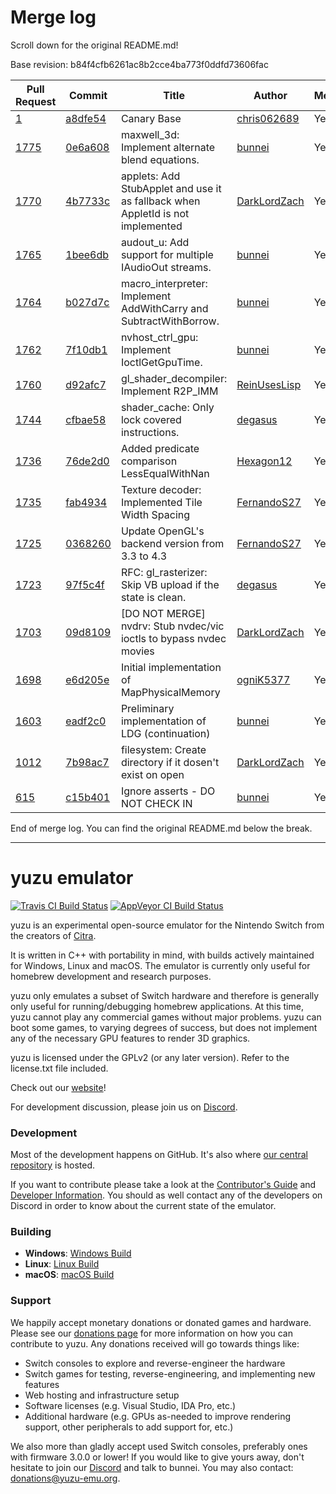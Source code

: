 # Merge log

Scroll down for the original README.md!

Base revision: b84f4cfb6261ac8b2cce4ba773f0ddfd73606fac

|Pull Request|Commit|Title|Author|Merged?|
|----|----|----|----|----|
|[1](https://github.com/yuzu-emu/yuzu-canary/pull/1)|[a8dfe54](https://github.com/yuzu-emu/yuzu-canary/pull/1/files/)|Canary Base|[chris062689](https://github.com/chris062689)|Yes|
|[1775](https://github.com/yuzu-emu/yuzu/pull/1775)|[0e6a608](https://github.com/yuzu-emu/yuzu/pull/1775/files/)|maxwell_3d: Implement alternate blend equations.|[bunnei](https://github.com/bunnei)|Yes|
|[1770](https://github.com/yuzu-emu/yuzu/pull/1770)|[4b7733c](https://github.com/yuzu-emu/yuzu/pull/1770/files/)|applets: Add StubApplet and use it as fallback when AppletId is not implemented|[DarkLordZach](https://github.com/DarkLordZach)|Yes|
|[1765](https://github.com/yuzu-emu/yuzu/pull/1765)|[1bee6db](https://github.com/yuzu-emu/yuzu/pull/1765/files/)|audout_u: Add support for multiple IAudioOut streams.|[bunnei](https://github.com/bunnei)|Yes|
|[1764](https://github.com/yuzu-emu/yuzu/pull/1764)|[b027d7c](https://github.com/yuzu-emu/yuzu/pull/1764/files/)|macro_interpreter: Implement AddWithCarry and SubtractWithBorrow.|[bunnei](https://github.com/bunnei)|Yes|
|[1762](https://github.com/yuzu-emu/yuzu/pull/1762)|[7f10db1](https://github.com/yuzu-emu/yuzu/pull/1762/files/)|nvhost_ctrl_gpu: Implement IoctlGetGpuTime.|[bunnei](https://github.com/bunnei)|Yes|
|[1760](https://github.com/yuzu-emu/yuzu/pull/1760)|[d92afc7](https://github.com/yuzu-emu/yuzu/pull/1760/files/)|gl_shader_decompiler: Implement R2P_IMM|[ReinUsesLisp](https://github.com/ReinUsesLisp)|Yes|
|[1744](https://github.com/yuzu-emu/yuzu/pull/1744)|[cfbae58](https://github.com/yuzu-emu/yuzu/pull/1744/files/)|shader_cache: Only lock covered instructions.|[degasus](https://github.com/degasus)|Yes|
|[1736](https://github.com/yuzu-emu/yuzu/pull/1736)|[76de2d0](https://github.com/yuzu-emu/yuzu/pull/1736/files/)|Added predicate comparison LessEqualWithNan|[Hexagon12](https://github.com/Hexagon12)|Yes|
|[1735](https://github.com/yuzu-emu/yuzu/pull/1735)|[fab4934](https://github.com/yuzu-emu/yuzu/pull/1735/files/)|Texture decoder: Implemented Tile Width Spacing|[FernandoS27](https://github.com/FernandoS27)|Yes|
|[1725](https://github.com/yuzu-emu/yuzu/pull/1725)|[0368260](https://github.com/yuzu-emu/yuzu/pull/1725/files/)|Update OpenGL's backend version from 3.3 to 4.3|[FernandoS27](https://github.com/FernandoS27)|Yes|
|[1723](https://github.com/yuzu-emu/yuzu/pull/1723)|[97f5c4f](https://github.com/yuzu-emu/yuzu/pull/1723/files/)|RFC: gl_rasterizer: Skip VB upload if the state is clean.|[degasus](https://github.com/degasus)|Yes|
|[1703](https://github.com/yuzu-emu/yuzu/pull/1703)|[09d8109](https://github.com/yuzu-emu/yuzu/pull/1703/files/)|[DO NOT MERGE] nvdrv: Stub nvdec/vic ioctls to bypass nvdec movies|[DarkLordZach](https://github.com/DarkLordZach)|Yes|
|[1698](https://github.com/yuzu-emu/yuzu/pull/1698)|[e6d205e](https://github.com/yuzu-emu/yuzu/pull/1698/files/)|Initial implementation of MapPhysicalMemory|[ogniK5377](https://github.com/ogniK5377)|Yes|
|[1603](https://github.com/yuzu-emu/yuzu/pull/1603)|[eadf2c0](https://github.com/yuzu-emu/yuzu/pull/1603/files/)|Preliminary implementation of LDG (continuation)|[bunnei](https://github.com/bunnei)|Yes|
|[1012](https://github.com/yuzu-emu/yuzu/pull/1012)|[7b98ac7](https://github.com/yuzu-emu/yuzu/pull/1012/files/)|filesystem: Create directory if it dosen't exist on open|[DarkLordZach](https://github.com/DarkLordZach)|Yes|
|[615](https://github.com/yuzu-emu/yuzu/pull/615)|[c15b401](https://github.com/yuzu-emu/yuzu/pull/615/files/)|Ignore asserts - DO NOT CHECK IN|[bunnei](https://github.com/bunnei)|Yes|


End of merge log. You can find the original README.md below the break.

------

yuzu emulator
=============
[![Travis CI Build Status](https://travis-ci.org/yuzu-emu/yuzu.svg?branch=master)](https://travis-ci.org/yuzu-emu/yuzu)
[![AppVeyor CI Build Status](https://ci.appveyor.com/api/projects/status/77k97svb2usreu68?svg=true)](https://ci.appveyor.com/project/bunnei/yuzu)

yuzu is an experimental open-source emulator for the Nintendo Switch from the creators of [Citra](https://citra-emu.org/).

It is written in C++ with portability in mind, with builds actively maintained for Windows, Linux and macOS. The emulator is currently only useful for homebrew development and research purposes.

yuzu only emulates a subset of Switch hardware and therefore is generally only useful for running/debugging homebrew applications. At this time, yuzu cannot play any commercial games without major problems. yuzu can boot some games, to varying degrees of success, but does not implement any of the necessary GPU features to render 3D graphics.

yuzu is licensed under the GPLv2 (or any later version). Refer to the license.txt file included.

Check out our [website](https://yuzu-emu.org/)!

For development discussion, please join us on [Discord](https://discord.gg/XQV6dn9).

### Development

Most of the development happens on GitHub. It's also where [our central repository](https://github.com/yuzu-emu/yuzu) is hosted.

If you want to contribute please take a look at the [Contributor's Guide](CONTRIBUTING.md) and [Developer Information](https://github.com/yuzu-emu/yuzu/wiki/Developer-Information). You should as well contact any of the developers on Discord in order to know about the current state of the emulator.

### Building

* __Windows__: [Windows Build](https://github.com/yuzu-emu/yuzu/wiki/Building-For-Windows)
* __Linux__: [Linux Build](https://github.com/yuzu-emu/yuzu/wiki/Building-For-Linux)
* __macOS__: [macOS Build](https://github.com/yuzu-emu/yuzu/wiki/Building-for-macOS)


### Support
We happily accept monetary donations or donated games and hardware. Please see our [donations page](https://yuzu-emu.org/donate/) for more information on how you can contribute to yuzu. Any donations received will go towards things like:
* Switch consoles to explore and reverse-engineer the hardware
* Switch games for testing, reverse-engineering, and implementing new features
* Web hosting and infrastructure setup
* Software licenses (e.g. Visual Studio, IDA Pro, etc.)
* Additional hardware (e.g. GPUs as-needed to improve rendering support, other peripherals to add support for, etc.)

We also more than gladly accept used Switch consoles, preferably ones with firmware 3.0.0 or lower! If you would like to give yours away, don't hesitate to join our [Discord](https://discord.gg/VXqngT3) and talk to bunnei. You may also contact: donations@yuzu-emu.org.

